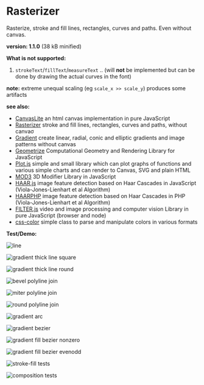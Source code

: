 # Rasterizer

Rasterize, stroke and fill lines, rectangles, curves and paths. Even without canvas.

**version: 1.1.0** (38 kB minified)

**What is not supported:**

1. `strokeText`/`fillText`/`measureText` ..  (will **not** be implemented but can be done by drawing the actual curves in the font)

**note:** extreme unequal scaling (eg `scale_x >> scale_y`) produces some artifacts

**see also:**

* [CanvasLite](https://github.com/foo123/CanvasLite) an html canvas implementation in pure JavaScript
* [Rasterizer](https://github.com/foo123/Rasterizer) stroke and fill lines, rectangles, curves and paths, without canvaσ
* [Gradient](https://github.com/foo123/Gradient) create linear, radial, conic and elliptic gradients and image patterns without canvas
* [Geometrize](https://github.com/foo123/Geometrize) Computational Geometry and Rendering Library for JavaScript
* [Plot.js](https://github.com/foo123/Plot.js) simple and small library which can plot graphs of functions and various simple charts and can render to Canvas, SVG and plain HTML
* [MOD3](https://github.com/foo123/MOD3) 3D Modifier Library in JavaScript
* [HAAR.js](https://github.com/foo123/HAAR.js) image feature detection based on Haar Cascades in JavaScript (Viola-Jones-Lienhart et al Algorithm)
* [HAARPHP](https://github.com/foo123/HAARPHP) image feature detection based on Haar Cascades in PHP (Viola-Jones-Lienhart et al Algorithm)
* [FILTER.js](https://github.com/foo123/FILTER.js) video and image processing and computer vision Library in pure JavaScript (browser and node)
* [css-color](https://github.com/foo123/css-color) simple class to parse and manipulate colors in various formats



**Test/Demo:**

![line](/line.png)

![gradient thick line square](/thicklines.png)

![gradient thick line round](/thicklines2.png)

![bevel polyline join](/joinbevel.png)

![miter polyline join](/joinmiter.png)

![round polyline join](/joinround.png)

![gradient arc](/arc.png)

![gradient bezier](/bezier.png)

![gradient fill bezier nonzero](/fill-nonzero.png)

![gradient fill bezier evenodd](/fill-evenodd.png)

![stroke-fill tests](/strokes-fills.png)

![composition tests](/compositions.png)
